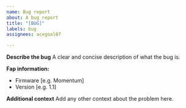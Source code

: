 ```yaml
---
name: Bug report
about: A bug report
title: "[BUG]"
labels: bug
assignees: acegoal07

---
```


**Describe the bug**
A clear and concise description of what the bug is.

**Fap information:**
 - Firmware [e.g. Momentum]
 - Version [e.g. 1.1]

**Additional context**
Add any other context about the problem here.
